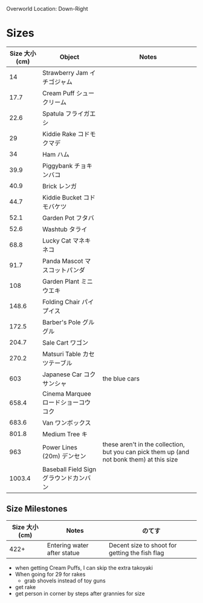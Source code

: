 Overworld Location: Down-Right
# Sizes
| Size 大小 (cm) | Object              | Notes                                                                                     |
| --------- | ------------------- | ----------------------------------------------------------------------------------------- |
| 14        | Strawberry Jam イチゴジャム     |                                                                                           |
| 17.7      | Cream Puff シュークリーム         |                                                                                           |
| 22.6      | Spatula フライガエシ            |                                                                                           |
| 29        | Kiddie Rake コドモクマデ        |                                                                                           |
| 34        | Ham ハム                |                                                                                           |
| 39.9      | Piggybank チョキンバコ          |                                                                                           |
| 40.9      | Brick レンガ              |                                                                                           |
| 44.7      | Kiddie Bucket コドモバケツ      |                                                                                           |
| 52.1      | Garden Pot フタバ         |                                                                                           |
| 52.6      | Washtub タライ            |                                                                                           |
| 68.8      | Lucky Cat マネキネコ          |                                                                                           |
| 91.7      | Panda Mascot マスコットパンダ       |                                                                                           |
| 108       | Garden Plant ミニウエキ       |                                                                                           |
| 148.6     | Folding Chair パイプイス      |                                                                                           |
| 172.5     | Barber's Pole グルグル      |                                                                                           |
| 204.7     | Sale Cart ワゴン          |                                                                                           |
| 270.2     | Matsuri Table カセツテーブル      |                                                                                           |
| 603       | Japanese Car コクサンシャ       | the blue cars                                                                             |
| 658.4     | Cinema Marquee ロードショーコウコク     |                                                                                           |
| 683.6     | Van ワンボックス                |                                                                                           |
| 801.8     | Medium Tree キ        |                                                                                           |
| 963       | Power Lines (20m) デンセン   | these aren't in the collection, but you can pick them up (and not bonk them) at this size |
| 1003.4    | Baseball Field Sign グラウンドカンバン |                                                                                           |

Size Milestones
---
| Size 大小 (cm) | Notes                       |  のてす   |
| --------- | --------------------------- | --- |
| 422+      | Entering water after statue |   Decent size to shoot for getting the fish flag  |

 - when getting Cream Puffs, I can skip the extra takoyaki
 - When going for 29 for rakes
    - grab shovels instead of toy guns
- get rake 
- get person in corner by steps after grannies for size
